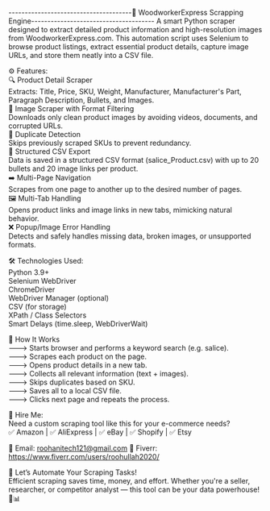 --------------------------------------🧰 WoodworkerExpress Scrapping Engine--------------------------------------
A smart Python scraper designed to extract detailed product information and high-resolution images from WoodworkerExpress.com. This automation script uses Selenium to browse product listings, extract essential product details, capture image URLs, and store them neatly into a CSV file.

⚙️ Features:                                                                                                                                                        
🔍 Product Detail Scraper                                                                                                                                            
Extracts: Title, Price, SKU, Weight, Manufacturer, Manufacturer's Part, Paragraph Description, Bullets, and Images.                                     
📸 Image Scraper with Format Filtering                                                                                                  
Downloads only clean product images by avoiding videos, documents, and corrupted URLs.                                                                                       
🧠 Duplicate Detection                                                                                                              
Skips previously scraped SKUs to prevent redundancy.                                                                                     
📄 Structured CSV Export                                                                                                   
Data is saved in a structured CSV format (salice_Product.csv) with up to 20 bullets and 20 image links per product.                                                                          
➡️ Multi-Page Navigation                                                                                                
Scrapes from one page to another up to the desired number of pages.                                                                                             
🖼️ Multi-Tab Handling                                                                                                       
Opens product links and image links in new tabs, mimicking natural behavior.                                                                                             
❌ Popup/Image Error Handling                                                                                                            
Detects and safely handles missing data, broken images, or unsupported formats.                                                                                     

🛠️ Technologies Used:                                                                                                 
Python 3.9+                                                                         
Selenium WebDriver                                                                                                                
ChromeDriver                                                                                                                      
WebDriver Manager (optional)                                                                                                 
CSV (for storage)                                                                                             
XPath / Class Selectors                                                                            
Smart Delays (time.sleep, WebDriverWait)                                                                                                            

🚀 How It Works                                                                                                                                         
---> Starts browser and performs a keyword search (e.g. salice).                                                                                               
---> Scrapes each product on the page.                                                                                                                                 
---> Opens product details in a new tab.                                                                                                                             
---> Collects all relevant information (text + images).                                                                                                                         
---> Skips duplicates based on SKU.                                                                                                                     
---> Saves all to a local CSV file.                                                                                                                   
---> Clicks next page and repeats the process.                                                                                                               

📩 Hire Me:                                                                                                                                                        
Need a custom scraping tool like this for your e-commerce needs?                                                                                        
✅ Amazon | ✅ AliExpress | ✅ eBay | ✅ Shopify | ✅ Etsy

📧 Email: roohanitech121@gmail.com
🎯 Fiverr: https://www.fiverr.com/users/roohullah2020/

🌟 Let’s Automate Your Scraping Tasks!                                                                                                        
Efficient scraping saves time, money, and effort. Whether you're a seller, researcher, or competitor analyst — this tool can be your data powerhouse! 💼📊
